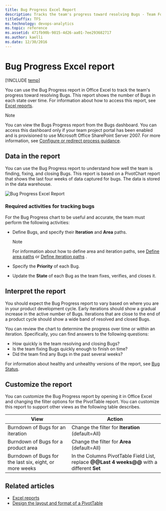 ```yaml
---
title: Bug Progress Excel Report  
description: Tracks the team's progress toward resolving Bugs - Team Foundation Server 
titleSuffix: TFS
ms.technology: devops-analytics
ms.topic: reference
ms.assetid: 471fb90b-9815-4d26-aa01-7ee293682717
ms.author: kaelli
ms.date: 12/30/2016
---
```


# Bug Progress Excel report

[!INCLUDE [temp](../includes/tfs-sharepoint-version.md)]

You can use the Bug Progress report in Office Excel to track the team's progress toward resolving Bugs. This report shows the number of Bugs in each state over time. For information about how to access this report, see [Excel reports](excel-reports.md).

> [!NOTE]
> You can view the Bugs Progress report from the Bugs dashboard. You can access this dashboard only if your team project portal has been enabled and is provisioned to use Microsoft Office SharePoint Server 2007. For more information, see [Configure or redirect process guidance](../../project/configure-or-redirect-process-guidance.md).

<a name="Data"></a>

## Data in the report

You can use the Bug Progress report to understand how well the team is finding, fixing, and closing Bugs. This report is based on a PivotChart report that shows the last four weeks of data captured for bugs. The data is stored in the data warehouse.

![Bug Progress Excel Report](media/procguid_excelbug.png "ProcGuid_ExcelBug")

### Required activities for tracking bugs

For the Bug Progress chart to be useful and accurate, the team must perform the following activities:

* Define Bugs, and specify their **Iteration** and **Area** paths.

  > [!NOTE]
  > For information about how to define area and iteration paths, see [Define area paths](../../organizations/settings/set-area-paths.md) or [Define iteration paths](../../organizations/settings/set-iteration-paths-sprints.md) .

* Specify the **Priority** of each Bug.
* Update the **State** of each Bug as the team fixes, verifies, and closes it.

<a name="Interpreting"></a>

## Interpret the report

You should expect the Bug Progress report to vary based on where you are in your product development cycle. Early iterations should show a gradual increase in the active number of Bugs. Iterations that are close to the end of a product cycle should show a wide band of resolved and closed Bugs.

You can review the chart to determine the progress over time or within an iteration. Specifically, you can find answers to the following questions:

* How quickly is the team resolving and closing Bugs?
* Is the team fixing Bugs quickly enough to finish on time?
* Did the team find any Bugs in the past several weeks?

For information about healthy and unhealthy versions of the report, see [Bug Status](../sql-reports/bug-status-report.md).

<a name="Updating"></a>

## Customize the report

You can customize the Bug Progress report by opening it in Office Excel and changing the filter options for the PivotTable report. You can customize this report to support other views as the following table describes.

| View                                                    | Action                                                                                      |
| ------------------------------------------------------- | ------------------------------------------------------------------------------------------- |
| Burndown of Bugs for an iteration                       | Change the filter for **Iteration** (default=All)                                           |
| Burndown of Bugs for a product area                     | Change the filter for **Area** (default=All)                                                |
| Burndown of Bugs for the last six, eight, or more weeks | In the Columns PivotTable Field List, replace **@@Last 4 weeks@@** with a different **Set** |

## Related articles

* [Excel reports](excel-reports.md)
* [Design the layout and format of a PivotTable](https://support.office.com/article/design-the-layout-and-format-of-a-pivottable-a9600265-95bf-4900-868e-641133c05a80)
